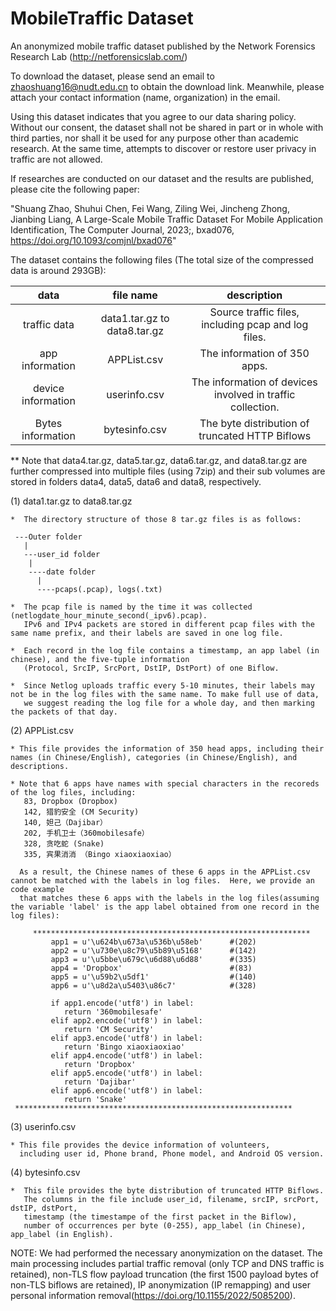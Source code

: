 # MobileTraffic Dataset
An anonymized mobile traffic dataset published by the Network Forensics Research Lab (http://netforensicslab.com/)

To download the dataset, please send an email to zhaoshuang16@nudt.edu.cn to obtain the download link. Meanwhile, please attach your contact information 
(name, organization) in the email.

Using this dataset indicates that you agree to our data sharing policy. Without our consent, the dataset shall not be shared in part or in whole with 
third parties, nor shall it be used for any purpose other than academic research. At the same time, attempts to discover or restore user privacy in 
traffic are not allowed.

If researches are conducted on our dataset and the results are published, please cite the following paper:

"Shuang Zhao, Shuhui Chen, Fei Wang, Ziling Wei, Jincheng Zhong, Jianbing Liang, A Large-Scale Mobile Traffic Dataset For Mobile Application Identification, The Computer Journal, 2023;, bxad076, https://doi.org/10.1093/comjnl/bxad076"

The dataset contains the following files (The total size of the compressed data is around 293GB):


|        data        |          file name           |                        description                         |
| :----------------: | :--------------------------: | :--------------------------------------------------------: |
|    traffic data    | data1.tar.gz to data8.tar.gz |     Source traffic files, including pcap and log files.     |
|  app information   |         APPList.csv          |                The information of 350 apps.                |
| device information |        userinfo.csv          | The information of devices involved in traffic collection. |
| Bytes information  |        bytesinfo.csv         |      The byte distribution of truncated HTTP Biflows       |

** Note that data4.tar.gz, data5.tar.gz, data6.tar.gz, and data8.tar.gz are further compressed into multiple files (using 7zip) and their sub volumes are stored in folders data4, data5, data6 and data8, respectively.

(1) data1.tar.gz to data8.tar.gz
   
    *  The directory structure of those 8 tar.gz files is as follows:

     ---Outer folder
       |
       ---user_id folder
        |
        ----date folder
          |
          ----pcaps(.pcap), logs(.txt)

    *  The pcap file is named by the time it was collected (netlogdate_hour_minute_second(_ipv6).pcap). 
       IPv6 and IPv4 packets are stored in different pcap files with the same name prefix, and their labels are saved in one log file. 

    *  Each record in the log file contains a timestamp, an app label (in chinese), and the five-tuple information
       (Protocol, SrcIP, SrcPort, DstIP, DstPort) of one Biflow.

    *  Since Netlog uploads traffic every 5-10 minutes, their labels may not be in the log files with the same name. To make full use of data, 
       we suggest reading the log file for a whole day, and then marking the packets of that day.


(2) APPList.csv
    
    * This file provides the information of 350 head apps, including their names (in Chinese/English), categories (in Chinese/English), and descriptions.

    * Note that 6 apps have names with special characters in the recoreds of the log files, including:
       83, Dropbox (Dropbox)
       142, 猎豹安全 (CM Security)
       140, 妲己（Dajibar）
       202, 手机卫士（360mobilesafe）
       328, 贪吃蛇 (Snake)
       335, 宾果消消 （Bingo xiaoxiaoxiao）
       
      As a result, the Chinese names of these 6 apps in the APPList.csv cannot be matched with the labels in log files.  Here, we provide an code example 
      that matches these 6 apps with the labels in the log files(assuming the variable 'label' is the app label obtained from one record in the log files):

         **************************************************************
		     app1 = u'\u624b\u673a\u536b\u58eb'      #(202)
		     app2 = u'\u730e\u8c79\u5b89\u5168'      #(142)
		     app3 = u'\u5bbe\u679c\u6d88\u6d88'      #(335)
		     app4 = 'Dropbox'                        #(83)
		     app5 = u'\u59b2\u5df1'                  #(140)
		     app6 = u'\u8d2a\u5403\u86c7'            #(328)

		     if app1.encode('utf8') in label:
		     	return '360mobilesafe'
		     elif app2.encode('utf8') in label:
		     	return 'CM Security'
		     elif app3.encode('utf8') in label:
		     	return 'Bingo xiaoxiaoxiao'
		     elif app4.encode('utf8') in label:
		     	return 'Dropbox'
		     elif app5.encode('utf8') in label:
		     	return 'Dajibar'
		     elif app6.encode('utf8') in label:
		     	return 'Snake'
	 **************************************************************


(3) userinfo.csv
    
    * This file provides the device information of volunteers, 
      including user id, Phone brand, Phone model, and Android OS version.  


(4) bytesinfo.csv

    *  This file provides the byte distribution of truncated HTTP Biflows. 
       The columns in the file include user_id, filename, srcIP, srcPort, dstIP, dstPort, 
       timestamp (the timestampe of the first packet in the Biflow), 
       number of occurrences per byte (0-255), app_label (in Chinese), app_label (in English). 
       
NOTE: We had performed the necessary anonymization on the dataset. The main processing includes partial traffic removal (only TCP and DNS traffic is retained), non-TLS flow payload truncation (the first 1500 payload bytes of non-TLS biflows are retained), IP anonymization (IP remapping) and user personal information removal(https://doi.org/10.1155/2022/5085200).
